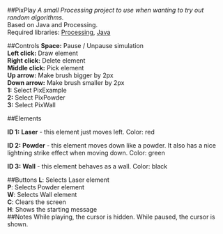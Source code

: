 ##PixPlay
*A small Processing project to use when wanting to try out random algorithms.*  
Based on Java and Processing.   
Required libraries: [Processing](http://processing.org/download/), [Java](http://www.java.com/en/)


##Controls
  **Space:** Pause / Unpause simulation  
  **Left click:** Draw element  
  **Right click:** Delete element  
  **Middle click:** Pick element  
  **Up arrow:** Make brush bigger by 2px  
  **Down arrow:** Make brush smaller by 2px  
  **1:** Select PixExample  
  **2:** Select PixPowder  
  **3:** Select PixWall  
  
##Elements
  
  **ID 1:** 
    **Laser** - this element just moves left. Color: red

  **ID 2:**
    **Powder** - this element moves down like a powder. 
    It also has a nice lightning strike effect when moving down.
    Color: green
    
  **ID 3:** 
    **Wall** - this element behaves as a wall. Color: black
    
    
##Buttons
  **L**: Selects Laser element  
  **P**: Selects Powder element  
  **W**: Selects Wall element  
  **C**: Clears the screen  
  **H**: Shows the starting message  
##Notes
  While playing, the cursor is hidden. While paused, the cursor is shown.  



